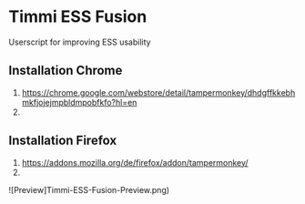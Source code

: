 # Timmi ESS Fusion
Userscript for improving ESS usability

## Installation Chrome
1. https://chrome.google.com/webstore/detail/tampermonkey/dhdgffkkebhmkfjojejmpbldmpobfkfo?hl=en
2. 

## Installation Firefox
1. https://addons.mozilla.org/de/firefox/addon/tampermonkey/
2. 

![Preview]Timmi-ESS-Fusion-Preview.png)
